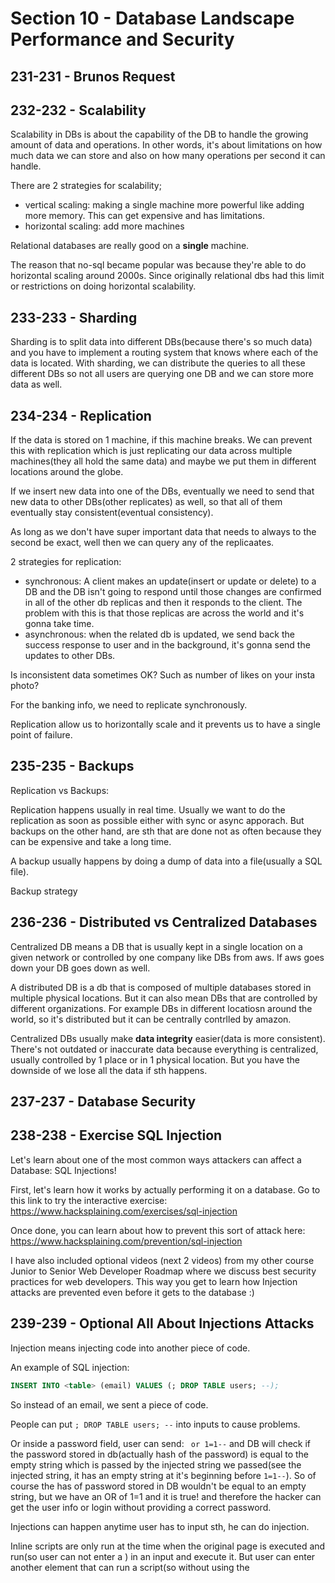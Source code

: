 # Section 10 - Database Landscape Performance and Security

## 231-231 - Brunos Request

## 232-232 - Scalability
Scalability in DBs is about the capability of the DB to handle the growing amount of data and operations. In other words, it's about
limitations on how much data we can store and also on how many operations per second it can handle.

There are 2 strategies for scalability;
- vertical scaling: making a single machine more powerful like adding more memory. This can get expensive and has limitations.
- horizontal scaling: add more machines

Relational databases are really good on a **single** machine.

The reason that no-sql became popular was because they're able to do horizontal scaling around 2000s. Since originally relational dbs had this limit or
restrictions on doing horizontal scalability. 

## 233-233 - Sharding
Sharding is to split data into different DBs(because there's so much data) and you have to implement a routing system that knows where each of the data
is located. With sharding, we can distribute the queries to all these different DBs so not all users are querying one DB and we can store more data 
as well.

## 234-234 - Replication
If the data is stored on 1 machine, if this machine breaks. We can prevent this with replication which is just replicating our data across multiple
machines(they all hold the same data) and maybe we put them in different locations around the globe.

If we insert new data into one of the DBs, eventually we need to send that new data to other DBs(other replicates) as well, so that all of them
eventually stay consistent(eventual consistency).

As long as we don't have super important data that needs to always to the second be exact, well then we can query any of the replicaates.

2 strategies for replication:
- synchronous: A client makes an update(insert or update or delete) to a DB and the DB isn't going to respond until those changes are confirmed in all of
the other db replicas and then it responds to the client. The problem with this is that those replicas are across the world and it's gonna take time.
- asynchronous: when the related db is updated, we send back the success response to user and in the background, it's gonna send the updates to other DBs.

Is inconsistent data sometimes OK? Such as number of likes on your insta photo?

For the banking info, we need to replicate synchronously.

Replication allow us to horizontally scale and it prevents us to have a single point of failure.

## 235-235 - Backups
Replication vs Backups:

Replication happens usually in real time. Usually we want to do the replication as soon as possible either with sync or async apporach.
But backups on the other hand, are sth that are done not as often because they can be expensive and take a long time.

A backup usually happens by doing a dump of data into a file(usually a SQL file).

Backup strategy

## 236-236 - Distributed vs Centralized Databases
Centralized DB means a DB that is usually kept in a single location on a given network or controlled by one company like DBs from aws. If aws
goes down your DB goes down as well.

A distributed DB is a db that is composed of multiple databases stored in multiple physical locations. But it can also mean DBs that are
controlled by different organizations. For example DBs in different locatiosn around the world, so it's distributed but it can be centrally contrlled by
amazon.

Centralized DBs usually make **data integrity** easier(data is more consistent). There's not outdated or inaccurate data because everything is
centralized, usually controlled by 1 place or in 1 physical location. But you have the downside of we lose all the data if sth happens.

## 237-237 - Database Security

## 238-238 - Exercise SQL Injection
Let's learn about one of the most common ways attackers can affect a Database: SQL Injections!

First, let's learn how it works by actually performing it on a database. Go to this link to try 
the interactive exercise: https://www.hacksplaining.com/exercises/sql-injection

Once done, you can learn about how to prevent this sort of attack here: https://www.hacksplaining.com/prevention/sql-injection

I have also included optional videos (next 2 videos) from my other course Junior to Senior Web Developer Roadmap where we discuss
best security practices for web developers. This way you get to learn how Injection attacks are prevented even before it gets to the database :)

## 239-239 - Optional All About Injections Attacks
Injection means injecting code into another piece of code.

An example of SQL injection:
```sql
INSERT INTO <table> (email) VALUES (; DROP TABLE users; --);
```
So instead of an email, we sent a piece of code.

People can put `; DROP TABLE users; --` into inputs to cause problems. 

Or inside a password field, user can send: ` or 1=1--` and DB will check if the password stored in db(actually hash of the password) is equal to
the empty string which is passed by the injected string we passed(see the injected string, it has an empty string at it's beginning before
`1=1--`). So of course the has of password stored in DB wouldn't be equal to an empty string, but we have an OR of 1=1 and it is true! and therefore
the hacker can get the user info or login without providing a correct password.

Injections can happen anytime user has to input sth, he can do injection.

Inline scripts are only run at the time when the original page is executed and run(so user can not enter a <script></script>) in an input and execute it.
But user can enter another element that can run a script(so without using the <script> tag), sth like(we assumed server sends back the user input):
<img src="/" onerror="alert(boom)" />

This is because images are injected into the DOM at the time of encountering the <img /> tag(unlike the <script>) and if the loading fails, onerror will
get called.

With this, we injected a JS code into the website.

How do we prevent this?

Instead of using `innerHTML`, use `createTextNode` and `appendChild`. With createTextNode, no matter what input is, it will convert it into
pure text and does sanitizing.

What we can do to prevent injections:
- sanitize input
- parameterize queries(prepared statements): To prevent sql injections
- knex.js or other ORMs

Sanitization is typically performed by using either a whitelist or a blacklist.

## 240-240 - Optional Storing Passwords
### Data management
bcrypt, scrypt, aragon2

pgcrypto - encrypt a few columns. Like encrypting billing address or email column of users or anything sensitive.

## 241-241 - Optional How To Store Passwords
If you want to learn more about how passwords are stored and handled on the database, back in 2016 while I was working for 
my old employer, I wrote about the best practices. Enjoy the read!

https://rangle.io/blog/how-to-store-user-passwords-and-overcome-security-threats-in-2017/

## 242-242 - Relational vs NoSQL PostgreSQL vs MongoDB Databases
In mongodb we can update structure of data as we go, but in relational DB, we can't add or delete columns after we've already created the table.
We could have downtime when changing the columns in relational DBs.

Relational DBs are harder to scale horizontally(across multiple machines).

## 243-243 - Future Of Relational Databases
NewSQL - distributed SQL databases. Examples: citus, vitess, Cockroach DB, google spanner

## 244-244 - Elasticsearch
Pros:

fast for searching

Cons:
- less reliable than a relational DB(but we don't care if sth doesn't show up in a search result)
- slower to write data to

We use a relational DB as our primary data store. Then we copy this data to elastic search.

## 245-245 - S3 Object Storage
## 246-246 - Top Databases To Use
